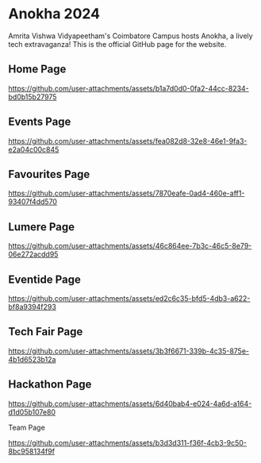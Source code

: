 
# Anokha 2024

Amrita Vishwa Vidyapeetham's Coimbatore Campus hosts Anokha, a lively tech extravaganza!
This is the official GitHub page for the website.

## Home Page

https://github.com/user-attachments/assets/b1a7d0d0-0fa2-44cc-8234-bd0b15b27975


## Events Page

https://github.com/user-attachments/assets/fea082d8-32e8-46e1-9fa3-e2a04c00c845


## Favourites Page

https://github.com/user-attachments/assets/7870eafe-0ad4-460e-aff1-93407f4dd570


## Lumere Page

https://github.com/user-attachments/assets/46c864ee-7b3c-46c5-8e79-06e272acdd95


## Eventide Page

https://github.com/user-attachments/assets/ed2c6c35-bfd5-4db3-a622-bf8a9394f293


## Tech Fair Page

https://github.com/user-attachments/assets/3b3f6671-339b-4c35-875e-4b1d6523b12a


## Hackathon Page

https://github.com/user-attachments/assets/6d40bab4-e024-4a6d-a164-d1d05b107e80


Team Page

https://github.com/user-attachments/assets/b3d3d311-f36f-4cb3-9c50-8bc958134f9f

